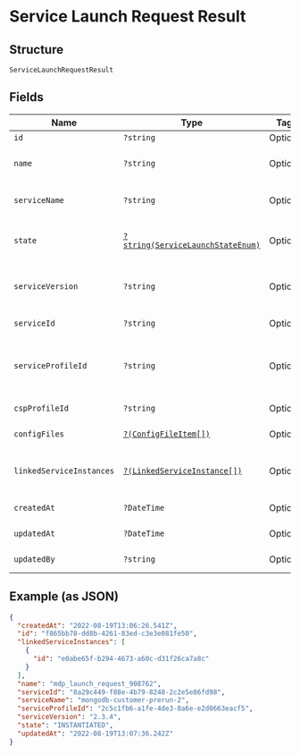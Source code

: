 
# Service Launch Request Result

## Structure

`ServiceLaunchRequestResult`

## Fields

| Name | Type | Tags | Description | Getter | Setter |
|  --- | --- | --- | --- | --- | --- |
| `id` | `?string` | Optional | Unique service profile ID. | getId(): ?string | setId(?string id): void |
| `name` | `?string` | Optional | Service request name.<br>**Constraints**: *Maximum Length*: `50`, *Pattern*: `^(.*)$` | getName(): ?string | setName(?string name): void |
| `serviceName` | `?string` | Optional | Service being deployed.<br>**Constraints**: *Maximum Length*: `50`, *Pattern*: `^(.*)$` | getServiceName(): ?string | setServiceName(?string serviceName): void |
| `state` | [`?string(ServiceLaunchStateEnum)`](../../doc/models/service-launch-state-enum.md) | Optional | **Constraints**: *Maximum Length*: `60`, *Pattern*: `^[\w\d_\.\#\$\%\|^\&\*\@\!\-]{1,64}$` | getState(): ?string | setState(?string state): void |
| `serviceVersion` | `?string` | Optional | Service version being deployed.<br>**Constraints**: *Maximum Length*: `50`, *Pattern*: `^(.*)$` | getServiceVersion(): ?string | setServiceVersion(?string serviceVersion): void |
| `serviceId` | `?string` | Optional | **Constraints**: *Maximum Length*: `50`, *Pattern*: `^(.*)$` | getServiceId(): ?string | setServiceId(?string serviceId): void |
| `serviceProfileId` | `?string` | Optional | The service profile ID that is created during the post-service API.<br>**Constraints**: *Maximum Length*: `50`, *Pattern*: `^(.*)$` | getServiceProfileId(): ?string | setServiceProfileId(?string serviceProfileId): void |
| `cspProfileId` | `?string` | Optional | **Constraints**: *Maximum Length*: `50`, *Pattern*: `^(.*)$` | getCspProfileId(): ?string | setCspProfileId(?string cspProfileId): void |
| `configFiles` | [`?(ConfigFileItem[])`](../../doc/models/config-file-item.md) | Optional | **Constraints**: *Maximum Items*: `100` | getConfigFiles(): ?array | setConfigFiles(?array configFiles): void |
| `linkedServiceInstances` | [`?(LinkedServiceInstance[])`](../../doc/models/linked-service-instance.md) | Optional | **Constraints**: *Maximum Items*: `100` | getLinkedServiceInstances(): ?array | setLinkedServiceInstances(?array linkedServiceInstances): void |
| `createdAt` | `?DateTime` | Optional | - | getCreatedAt(): ?\DateTime | setCreatedAt(?\DateTime createdAt): void |
| `updatedAt` | `?DateTime` | Optional | - | getUpdatedAt(): ?\DateTime | setUpdatedAt(?\DateTime updatedAt): void |
| `updatedBy` | `?string` | Optional | **Constraints**: *Maximum Length*: `500`, *Pattern*: `^(.*)$` | getUpdatedBy(): ?string | setUpdatedBy(?string updatedBy): void |

## Example (as JSON)

```json
{
  "createdAt": "2022-08-19T13:06:26.541Z",
  "id": "f865bb78-dd8b-4261-83ed-c3e3e081fe50",
  "linkedServiceInstances": [
    {
      "id": "e0abe65f-b294-4673-a60c-d31f26ca7a8c"
    }
  ],
  "name": "mdp_launch_request_908762",
  "serviceId": "8a29c449-f88e-4b79-8248-2c2e5e86fd98",
  "serviceName": "mongodb-customer-prerun-2",
  "serviceProfileId": "2c5c1fb6-a1fe-4de3-8a6e-e2d0663eacf5",
  "serviceVersion": "2.3.4",
  "state": "INSTANTIATED",
  "updatedAt": "2022-08-19T13:07:36.242Z"
}
```

